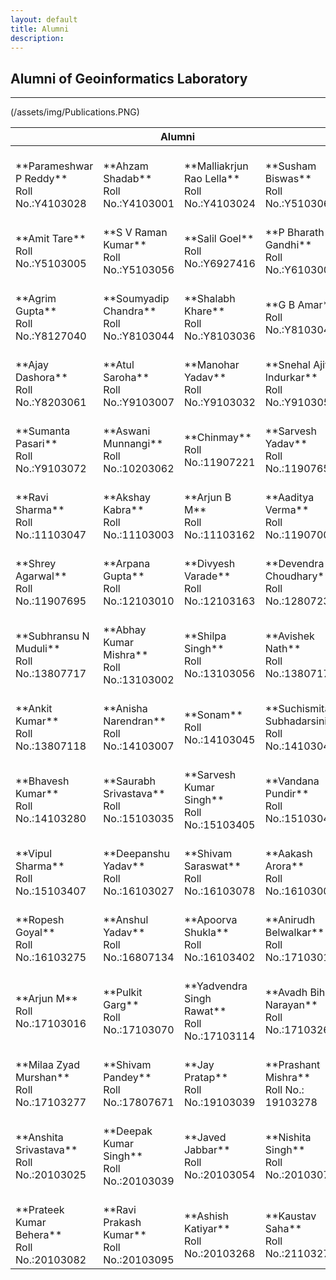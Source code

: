 ```yaml
---
layout: default
title: Alumni
description:
---
```

## Alumni  of Geoinformatics Laboratory


* * *

(/assets/img/Publications.PNG)<br>

<table>
<colgroup>
<col width="25%" />
<col width="25%" />
<col width="25%" />
<col width="25%" />
</colgroup>
<thead>
<tr class="header">
<th colspan="4">Alumni</th>
</tr>
</thead>
<tbody>
<tr>

<td markdown="span"><br>
**Parameshwar P Reddy**<br>
Roll No.:Y4103028<br>


</td>
<td markdown="span"><br>
**Ahzam Shadab**<br>
Roll No.:Y4103001<br>


</td>
<td markdown="span"><br>
**Malliakrjun Rao Lella**<br>
Roll No.:Y4103024<br>


</td>
<td markdown="span"><br>
**Susham Biswas**<br>
Roll No.:Y5103069<br>


</td>
</tr>
<tr>
<td markdown="span"><br>
**Amit Tare**<br>
Roll No.:Y5103005<br>

</td>
<td markdown="span"><br>
**S V Raman Kumar**<br>
Roll No.:Y5103056<br>


</td>
<td markdown="span"><br>
**Salil Goel**<br>
Roll No.:Y6927416<br>

</td>
<td markdown="span"><br>
**P Bharath Gandhi**<br>
Roll No.:Y6103005<br>


</td>
</tr>
<tr>
<td markdown="span"><br>
**Agrim Gupta**<br>
Roll No.:Y8127040<br>


</td>
<td markdown="span"><br>
**Soumyadip Chandra**<br>
Roll No.:Y8103044<br>

</td>

<td markdown="span"><br>
**Shalabh Khare**<br>
Roll No.:Y8103036<br>

</td>
<td markdown="span"><br>
**G B Amar**<br>
Roll No.:Y8103040<br>


</td>
</tr>
<tr>
<td markdown="span"><br>
**Ajay Dashora**<br>
Roll No.:Y8203061<br>


</td>
<td markdown="span"><br>
**Atul Saroha**<br>
Roll No.:Y9103007<br>

</td>

<td markdown="span"><br>
**Manohar Yadav**<br>
Roll No.:Y9103032<br>

</td>
<td markdown="span"><br>
**Snehal Ajit Indurkar**<br>
Roll No.:Y9103052<br>


</td>
</tr>
<tr>
<td markdown="span"><br>
**Sumanta Pasari**<br>
Roll No.:Y9103072<br>


</td>
<td markdown="span"><br>
**Aswani Munnangi**<br>
Roll No.:10203062<br>



</td>
<td markdown="span"><br>
**Chinmay**<br>
Roll No.:11907221<br>


</td>
<td markdown="span"><br>
**Sarvesh Yadav**<br>
Roll No.:11907657<br>


</td>
</tr>
<tr>
<td markdown="span"><br>
**Ravi Sharma**<br>
Roll No.:11103047<br>

</td>
<td markdown="span"><br>
**Akshay Kabra**<br>
Roll No.:11103003<br>


</td>
<td markdown="span"><br>
**Arjun B M**<br>
Roll No.:11103162<br>


</td>
<td markdown="span"><br>
**Aaditya Verma**<br>
Roll No.:11907002<br>


</td>
</tr>
<tr>
<td markdown="span"><br>
**Shrey Agarwal**<br>
Roll No.:11907695<br>


</td>
<td markdown="span"><br>
**Arpana Gupta**<br>
Roll No.:12103010<br>


</td>
<td markdown="span"><br>
**Divyesh Varade**<br>
Roll No.:12103163<br>

</td>
<td markdown="span"><br>
**Devendra Choudhary**<br>
Roll No.:12807234<br>


</td>
</tr>
<tr>
<td markdown="span"><br>
**Subhransu N Muduli**<br>
Roll No.:13807717<br>


</td>
<td markdown="span"><br>
**Abhay Kumar Mishra**<br>
Roll No.:13103002<br>

</td>
<td markdown="span"><br>
**Shilpa Singh**<br>
Roll No.:13103056<br>


</td>
<td markdown="span"><br>
**Avishek Nath**<br>
Roll No.:13807178<br>


</td>
</tr>
<tr>
<td markdown="span"><br>
**Ankit Kumar**<br>
Roll No.:13807118<br>


</td>
<td markdown="span"><br>
**Anisha Narendran**<br>
Roll No.:14103007<br>


</td>

<td markdown="span"><br>
**Sonam**<br>
Roll No.:14103045<br>


</td>
<td markdown="span"><br>
**Suchismita Subhadarsini**<br>
Roll No.:14103047<br>


</td>
</tr>
<tr>
<td markdown="span"><br>
**Bhavesh Kumar**<br>
Roll No.:14103280<br>

</td>
<td markdown="span"><br>
**Saurabh Srivastava**<br>
Roll No.:15103035<br>


</td>
<td markdown="span"><br>
**Sarvesh Kumar Singh**<br>
Roll No.:15103405<br>


</td>
<td markdown="span"><br>
**Vandana Pundir**<br>
Roll No.:15103045<br>


</td>
</tr>
<tr>
<td markdown="span"><br>
**Vipul Sharma**<br>
Roll No.:15103407<br>

</td>
<td markdown="span"><br>
**Deepanshu Yadav**<br>
Roll No.:16103027<br>

</td>
<td markdown="span"><br>
**Shivam Saraswat**<br>
Roll No.:16103078<br>

</td>
<td markdown="span"><br>
**Aakash Arora**<br>
Roll No.:16103001<br>

</td>
</tr>
<tr>
<td markdown="span"><br>
**Ropesh Goyal**<br>
Roll No.:16103275<br>


</td>
<td markdown="span"><br>
**Anshul Yadav**<br>
Roll No.:16807134<br>


</td>

<td markdown="span"><br>
**Apoorva Shukla**<br>
Roll No.:16103402<br>


</td>
<td markdown="span"><br>
**Anirudh Belwalkar**<br>
Roll No.:17103010<br>

</td>
</tr>
<tr>
<td markdown="span"><br>
**Arjun M**<br>
Roll No.:17103016<br>

</td>
<td markdown="span"><br>
**Pulkit Garg**<br>
Roll No.:17103070<br>



</td>
<td markdown="span"><br>
**Yadvendra Singh Rawat**<br>
Roll No.:17103114<br>

</td>
<td markdown="span"><br>
**Avadh Bihari Narayan**<br>
Roll No.:17103268<br>


</td>
</tr>
<tr>
<td markdown="span"><br>
**Milaa Zyad Murshan**<br>
Roll No.:17103277<br>


</td>
<td markdown="span"><br>
**Shivam Pandey**<br>
Roll No.:17807671<br>


</td>

<td markdown="span"><br>
**Jay Pratap**<br>
Roll No.:19103039<br>


</td>

<td markdown="span"><br>
**Prashant Mishra**<br>
Roll No.: 19103278 <br>


</td>
</tr>
<tr>
<td markdown="span"><br>
**Anshita Srivastava**<br>
Roll No.:20103025<br>

</td>

<td markdown="span"><br>
**Deepak Kumar Singh**<br>
Roll No.:20103039<br>


</td>
<td markdown="span"><br>
**Javed Jabbar**<br>
Roll No.:20103054<br>


</td>
<td markdown="span"><br>
**Nishita Singh**<br>
Roll No.:20103074<br>

</td>
</tr>
<tr>
<td markdown="span"><br>
**Prateek Kumar Behera**<br>
Roll No.:20103082<br>

</td>
<td markdown="span"><br>
**Ravi Prakash Kumar**<br>
Roll No.:20103095<br>


</td>
<td markdown="span"><br>
**Ashish Katiyar**<br>
Roll No.:20103268<br>


</td>
<td markdown="span"><br>
**Kaustav Saha**<br>
Roll No.:21103271<br>




























